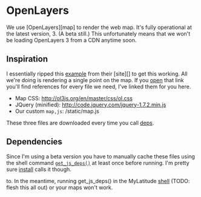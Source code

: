 OpenLayers
==========

We use [OpenLayers][map] to render the web map. It's fully operational at the latest
version, 3. (A beta still.) This unfortunately means that we won't be loading OpenLayers
3 from a CDN anytime soon.

Inspiration
-----------

I essentially ripped this [example][] from their [site][] to get this working. All
we're doing is rendering a single point on the map. If you [open][example] that link
you'll find references for every file we need, I've linked them for you here.

 - Map CSS: http://ol3js.org/en/master/css/ol.css
 - JQuery (minified): http://code.jquery.com/jquery-1.7.2.min.js
 - Our custom `map,js`: /static/map.js

These three files are downloaded every time you call [deps][].

Dependencies
------------
Since I'm using a beta version you have to manually cache these files using the shell
command [`get_js_deps()`][deps] at least once before running. I'm pretty sure [install][]
calls it though.

to. In the meantime, running get_js_deps() in the MyLatitude [shell][] (TODO: flesh this
all out) or your maps won't work.

[shell]:    ../USING_SHELL.md      "A helpful guide to the MyLatitude shell"
[deps]:     ../USING_SHELL#deps    "TODO: direct link to get_js_deps() docs"
[install]:  ../USING_SHELL#install "TODO: direct link to install() docs"

[git]:     https://github.com/openlayers/ol3 "GitHub project repo"
[example]: http://ol3js.org/en/master/examples/icon.html
	        "Rendering a marker on your map"

